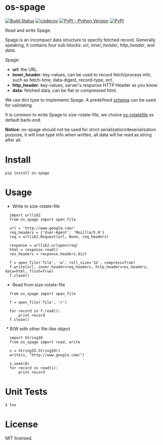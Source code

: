 # os-spage

[![Build Status](https://www.travis-ci.org/cfhamlet/os-spage.svg?branch=master)](https://www.travis-ci.org/cfhamlet/os-spage)
[![codecov](https://codecov.io/gh/cfhamlet/os-spage/branch/master/graph/badge.svg)](https://codecov.io/gh/cfhamlet/os-spage)
[![PyPI - Python Version](https://img.shields.io/pypi/pyversions/os-spage.svg)](https://pypi.python.org/pypi/os-spage)
[![PyPI](https://img.shields.io/pypi/v/os-spage.svg)](https://pypi.python.org/pypi/os-spage)


Read and write Spage.

Spage is an incompact data structure to specify fetched record. Generally speaking, it contains four sub-blocks: *url*, *inner_header*, *http_header*, and *data*.

Spage:
- __url__: the URL.
- __inner_header__: key-values, can be used to record fetch/process info, such as fetch-time, data-digest, record-type,  ect.
- __http_header__: key-values, server's response HTTP Header as you know.
- __data__: fetched data, can be flat or compressed html.

We use dict type to implements Spage. A predefined [schema](https://github.com/cfhamlet/os-spage/blob/master/src/os_spage/default_schema.py) can be used for validating.

It is common to write Spage to size-rotate-file, we choice [os-rotatefile](https://github.com/cfhamlet/os-rotatefile.git) as default back-end.

__Notice__: os-spage should not be used for strict serialization/deserialization purpose, it will lose type info when written, all data will be read as string after all.
 

# Install

`pip install os-spage`

# Usage

  * Write to size-rotate-file
  
  ```
    import urllib2
    from os_spage import open_file

    url = 'http://www.google.com/'
    req_headers = {'User-Agent': 'Mozilla/5.0'}
    req = urllib2.Request(url, None, req_headers)

    response = urllib2.urlopen(req)
    html = response.read()
    res_headers = response.headers.dict

    f = open_file('file', 'w', roll_size='1G', compress=True)
    f.write(url, inner_header=req_headers, http_header=res_headers, data=html, flush=True)
    f.close()
  ```
  
  * Read from size-rotate-file
  
  ```
    from os_spage import open_file

    f = open_file('file', 'r')

    for record in f.read():
        print record
    f.close()
  ```
  
  * R/W with other file-like object
  
  ```
    import StringIO
    from os_spage import read, write

    s = StringIO.StringIO()
    write(s, "http://www.google.com/")

    s.seek(0)
    for record in read(s):
        print record
  ```

# Unit Tests

`$ tox`

# License

MIT licensed.
